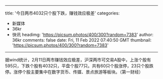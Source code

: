 
---
title: '今日两市4032只个股下跌，赚钱效应极差'
categories: 
 - 新媒体
 - 36kr
 - 快讯
headimg: 'https://picsum.photos/400/300?random=7383'
author: 36kr
comments: false
date: Fri, 11 Feb 2022 07:40:50 GMT
thumbnail: 'https://picsum.photos/400/300?random=7383'
---

<div>   
据wind统计，2月11日两市赚钱效应极差，沪深两市可交易A股中，上涨个股有595只，下跌个股有4032只，平盘个股77只。共有60只个股涨停，23只个股跌停。涨停个股主要集中在数字货币、传媒、景点旅游等板块。（第一财经）  
</div>
            